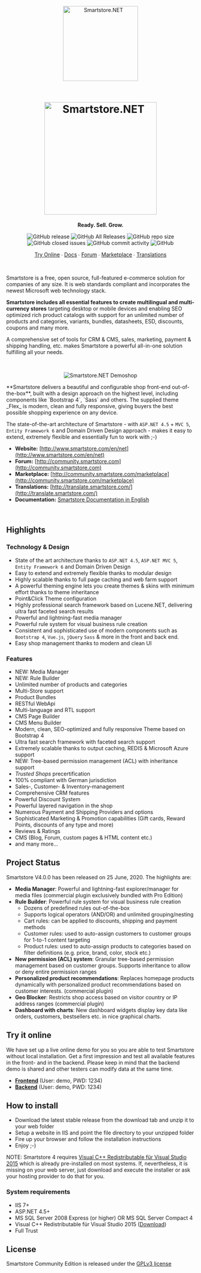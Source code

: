 <p align="center">
	<a href="https://www.smartstore.com" target="_blank" rel="noopener noreferrer">
		<img src="assets/smartstore-icon.png" alt="Smartstore.NET" width="200">
	</a>
</h1>

<br/>
<br/>

<h1 align="center">
	<img src="assets/smartstore-text.png" alt="Smartstore.NET" width="300">
</h1>
<p align="center"><strong>Ready. Sell. Grow.</strong></p>

<p align="center">
	<img alt="GitHub release" src="https://img.shields.io/github/release/smartstore/SmartStoreNET.svg?color=%2344b284">
	<img alt="GitHub All Releases" src="https://img.shields.io/github/downloads/smartstore/SmartStoreNET/total.svg?color=%23f7a833">
	<img alt="GitHub repo size" src="https://img.shields.io/github/repo-size/smartstore/SmartStoreNET.svg?color=%2364c1c7">
	<img alt="GitHub closed issues" src="https://img.shields.io/github/issues-closed/smartstore/SmartStoreNET.svg?color=%23307abe">
	<img alt="GitHub commit activity" src="https://img.shields.io/github/commit-activity/m/smartstore/SmartStoreNET.svg?color=%2399b433&label=commits">
	<img alt="GitHub" src="https://img.shields.io/github/license/smartstore/SmartStoreNET.svg?color=%23999999">
</p>

<p align="center">
	<a href="#try-it-online">Try Online</a> ∙
    <a href="http://docs.smartstore.com/display/SMNET/SmartStore.NET+Documentation+Home">Docs</a> ∙ 
	<a href="http://community.smartstore.com">Forum</a> ∙ 
	<a href="http://community.smartstore.com/marketplace">Marketplace</a> ∙ 
	<a href="http://translate.smartstore.com/">Translations</a>
</p>
<br/>

Smartstore is a free, open source, full-featured e-commerce solution for companies of any size. It is web standards compliant and incorporates the newest Microsoft web technology stack.

**Smartstore includes all essential features to create multilingual and multi-currency stores** targeting desktop or mobile devices and enabling SEO optimized rich product catalogs with support for an unlimited number of products and categories, variants, bundles, datasheets, ESD, discounts, coupons and many more.

A comprehensive set of tools for CRM & CMS, sales, marketing, payment & shipping handling, etc. makes Smartstore a powerful all-in-one solution fulfilling all your needs.

<br/>
<p align="center">
  <img src="assets/sm4-devices.png" alt="Smartstore.NET Demoshop" />
</p>
**Smartstore delivers a beautiful and configurable shop front-end out-of-the-box**, built with a design approach on the highest level, including components like `Bootstrap 4`, `Sass` and others. The supplied theme _Flex_ is modern, clean and fully responsive, giving buyers the best possible shopping experience on any device. 

The state-of-the-art architecture of Smartstore - with `ASP.NET 4.5` + `MVC 5`, `Entity Framework 6` and Domain Driven Design approach - makes it easy to extend, extremely flexible and essentially fun to work with ;-)

* **Website:** [http://www.smartstore.com/en/net](http://www.smartstore.com/en/net)
* **Forum:** [http://community.smartstore.com](http://community.smartstore.com)
* **Marketplace:** [http://community.smartstore.com/marketplace](http://community.smartstore.com/marketplace)
* **Translations:** [http://translate.smartstore.com/](http://translate.smartstore.com/)
* **Documentation:** [Smartstore Documentation in English](http://docs.smartstore.com/display/SMNET/SmartStore.NET+Documentation+Home)

<p>&nbsp;</p>

## Highlights

### Technology & Design

* State of the art architecture thanks to `ASP.NET 4.5`, `ASP.NET MVC 5`, `Entity Framework 6` and Domain Driven Design
* Easy to extend and extremely flexible thanks to modular design
* Highly scalable thanks to full page caching and web farm support 
* A powerful theming engine lets you create themes & skins with minimum effort thanks to theme inheritance
* Point&Click Theme configuration
* Highly professional search framework based on Lucene.NET, delivering ultra fast faceted search results
* Powerful and lightning-fast media manager
* Powerful rule system for visual business rule creation
* Consistent and sophisticated use of modern components such as `Bootstrap 4`, `Vue.js`, `jQuery` `Sass` & more in the front and back end.
* Easy shop management thanks to modern and clean UI

### Features

* NEW: Media Manager
* NEW: Rule Builder
* Unlimited number of products and categories
* Multi-Store support
* Product Bundles
* RESTful WebApi
* Multi-language and RTL support
* CMS Page Builder
* CMS Menu Builder
* Modern, clean, SEO-optimized and fully responsive Theme based on Bootstrap 4
* Ultra fast search framework with faceted search support
* Extremely scalable thanks to output caching, REDIS & Microsoft Azure support
* NEW: Tree-based permission management (ACL) with inheritance support
* *Trusted Shops* precertification
* 100% compliant with German jurisdiction
* Sales-, Customer- & Inventory-management
* Comprehensive CRM features
* Powerful Discount System
* Powerful layered navigation in the shop
* Numerous Payment and Shipping Providers and options
* Sophisticated Marketing & Promotion capabilities (Gift cards, Reward Points, discounts of any type and more)
* Reviews & Ratings
* CMS (Blog, Forum, custom pages & HTML content etc.)
* and many more...



## Project Status

Smartstore V4.0.0 has been released on 25 June, 2020. The highlights are:

* **Media Manager**: Powerful and lightning-fast explorer/manager for media files (commercial plugin exclusively bundled with Pro Edition)
* **Rule Builder**: Powerful rule system for visual business rule creation
  * Dozens of predefined rules out-of-the-box
  * Supports logical operators (AND/OR) and unlimited grouping/nesting
  * Cart rules: can be applied to discounts, shipping and payment methods
  * Customer rules: used to auto-assign customers to customer groups for 1-to-1 content targeting
  * Product rules: used to auto-assign products to categories based on filter definitions (e.g. price, brand, color, stock etc.)
* **New permission (ACL) system**: Granular tree-based permission management based on customer groups. Supports inheritance to allow or deny entire permission ranges
* **Personalized product recommendations**: Replaces homepage products dynamically with personalized product recommendations based on customer interests. (commercial plugin)
* **Geo Blocker**: Restricts shop access based on visitor country or IP address ranges (commercial plugin)
* **Dashboard with charts**: New dashboard widgets display key data like orders, customers, bestsellers etc. in nice graphical charts. 



## Try it online

We have set up a live online demo for you so you are able to test Smartstore without local installation. Get a first impression and test all available features in the front- and in the backend. Please keep in mind that the backend demo is shared and other testers can modify data at the same time.

* [**Frontend**](http://frontend.smartstore.net/en) (User: demo, PWD: 1234)
* [**Backend**](http://backend.smartstore.net/en/login) (User: demo, PWD: 1234)



## How to install

* Download the latest stable release from the download tab and unzip it to your web folder
* Setup a website in IIS and point the file directory to your unzipped folder
* Fire up your browser and follow the installation instructions
* Enjoy ;-)

NOTE: Smartstore 4 requires [Visual C++ Redistributable für Visual Studio 2015](https://www.microsoft.com/en-US/download/details.aspx?id=52685) which is already pre-installed on most systems. If, nevertheless, it is missing on your web server, just download and execute the installer or ask your hosting provider to do that for you.

### System requirements

* IIS 7+
* ASP.NET 4.5+
* MS SQL Server 2008 Express (or higher) OR MS SQL Server Compact 4
* Visual C++ Redistributable für Visual Studio 2015 ([Download](https://www.microsoft.com/en-US/download/details.aspx?id=52685))
* Full Trust



## License

Smartstore Community Edition is released under the [GPLv3 license](http://www.gnu.org/licenses/gpl-3.0.txt)
